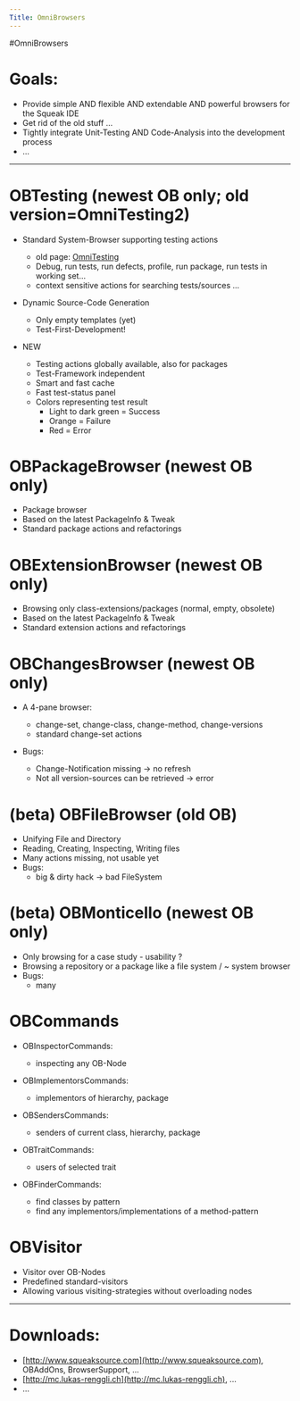 ```yaml
---
Title: OmniBrowsers
---
```

#OmniBrowsers
# Goals:

-  Provide simple AND flexible AND extendable AND powerful browsers for the Squeak IDE
-  Get rid of the old stuff ...
-  Tightly integrate Unit-Testing AND Code-Analysis into the development process
-  ...


---

# OBTesting (newest OB only; old version=OmniTesting2)

-  Standard System-Browser supporting testing actions
	-  old page: [OmniTesting](%base_url%/wiki/alumni/stefanreichhart/omnitesting)
	-  Debug, run tests, run defects, profile, run package, run tests in working set...
	-  context sensitive actions for searching tests/sources ...

-  Dynamic Source-Code Generation 
	-  Only empty templates (yet)
	-  Test-First-Development!

-  NEW
	-  Testing actions globally available, also for packages
	-  Test-Framework independent
	-  Smart and fast cache
	-  Fast test-status panel 
	-  Colors representing test result 
		-  Light to dark green = Success
		-  Orange = Failure
		-  Red = Error



# OBPackageBrowser (newest OB only)

-  Package browser
-  Based on the latest PackageInfo & Tweak
-  Standard package actions and refactorings

# OBExtensionBrowser (newest OB only)

-  Browsing only class-extensions/packages (normal, empty, obsolete)
-  Based on the latest PackageInfo & Tweak
-  Standard extension actions and refactorings

# OBChangesBrowser (newest OB only)

-  A 4-pane browser:
	-  change-set, change-class, change-method, change-versions
	-  standard change-set actions

-  Bugs:
	-  Change-Notification missing -> no refresh
	-  Not all version-sources can be retrieved -> error


# (beta) OBFileBrowser (old OB)

-  Unifying File and Directory
-  Reading, Creating, Inspecting, Writing files
-  Many actions missing, not usable yet
-  Bugs:
	-  big & dirty hack -> bad FileSystem


# (beta) OBMonticello (newest OB only)

-  Only browsing for a case study - usability ?
-  Browsing a repository or a package like a file system / ~ system browser 
-  Bugs:
	-  many


# OBCommands

-  OBInspectorCommands: 
	-  inspecting any OB-Node

-  OBImplementorsCommands: 
	-  implementors of hierarchy, package

-  OBSendersCommands: 
	-  senders of current class, hierarchy, package

-  OBTraitCommands: 
	-  users of selected trait

-  OBFinderCommands: 
	-  find classes by pattern
	-  find any implementors/implementations of a method-pattern


# OBVisitor

-  Visitor over OB-Nodes
-  Predefined standard-visitors
-  Allowing various visiting-strategies without overloading nodes


---

# Downloads:

-  [http://www.squeaksource.com](http://www.squeaksource.com), OBAddOns, BrowserSupport, ...
-  [http://mc.lukas-renggli.ch](http://mc.lukas-renggli.ch), ...
-  ...
